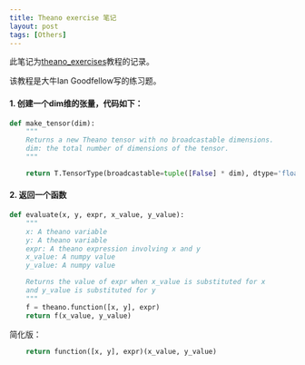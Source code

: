 ```yaml
---
title: Theano exercise 笔记
layout: post
tags: [Others]
---
```


此笔记为[theano_exercises](https://github.com/goodfeli/theano_exercises)教程的记录。

该教程是大牛Ian Goodfellow写的练习题。



#### 1. 创建一个dim维的张量，代码如下：

``` python
def make_tensor(dim):
    """
    Returns a new Theano tensor with no broadcastable dimensions.
    dim: the total number of dimensions of the tensor.
    """

    return T.TensorType(broadcastable=tuple([False] * dim), dtype='float32')()
```
#### 2. 返回一个函数
```python
def evaluate(x, y, expr, x_value, y_value):
    """
    x: A theano variable
    y: A theano variable
    expr: A theano expression involving x and y
    x_value: A numpy value
    y_value: A numpy value

    Returns the value of expr when x_value is substituted for x
    and y_value is substituted for y
    """
    f = theano.function([x, y], expr)
    return f(x_value, y_value)
```
简化版：
```python
    return function([x, y], expr)(x_value, y_value)
```
